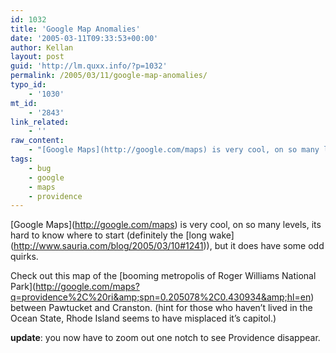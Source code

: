 ```yaml
---
id: 1032
title: 'Google Map Anomalies'
date: '2005-03-11T09:33:53+00:00'
author: Kellan
layout: post
guid: 'http://lm.quxx.info/?p=1032'
permalink: /2005/03/11/google-map-anomalies/
typo_id:
    - '1030'
mt_id:
    - '2843'
link_related:
    - ''
raw_content:
    - "[Google Maps](http://google.com/maps) is very cool, on so many levels, its hard to know where to start (definitely the [long wake](http://www.sauria.com/blog/2005/03/10#1241)), but it does have some odd quirks.  \n\nCheck out this map of the [booming metropolis of Roger Williams National Park](http://google.com/maps?q=providence%2C%20ri&spn=0.205078%2C0.430934&hl=en) between Pawtucket and Cranston.  (hint for those who haven\\'t lived in the Ocean State, Rhode Island seems to have misplaced it\\'s capitol.)\n\n**update**:  you now have to zoom out one notch to see Providence disappear."
tags:
    - bug
    - google
    - maps
    - providence
---
```


\[Google Maps\](http://google.com/maps) is very cool, on so many levels, its hard to know where to start (definitely the \[long wake\](http://www.sauria.com/blog/2005/03/10#1241)), but it does have some odd quirks.

Check out this map of the \[booming metropolis of Roger Williams National Park\](http://google.com/maps?q=providence%2C%20ri&amp;spn=0.205078%2C0.430934&amp;hl=en) between Pawtucket and Cranston. (hint for those who haven’t lived in the Ocean State, Rhode Island seems to have misplaced it’s capitol.)

**update**: you now have to zoom out one notch to see Providence disappear.